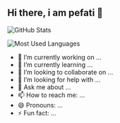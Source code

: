 ## Hi there, i am pefati 👋

<!-- STATS GENERALES -->
![GitHub Stats](https://github-readme-stats.vercel.app/api?username=pefati&show_icons=true&theme=dark)

<!-- LENGUAJES MÁS USADOS -->
![Most Used Languages](https://github-readme-stats.vercel.app/api/top-langs/?username=pefati&layout=compact&theme=dark)


- 🔭 I’m currently working on ...
- 🌱 I’m currently learning ...
- 👯 I’m looking to collaborate on ...
- 🤔 I’m looking for help with ...
- 💬 Ask me about ...
- 📫 How to reach me: ...
- 😄 Pronouns: ...
- ⚡ Fun fact: ...
